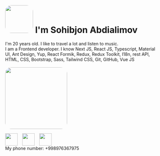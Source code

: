 ### <h1 style="center"><img style="border-radius: 20px" src="https://media2.giphy.com/media/F0OJGFoTZdhVwQ4lGg/giphy.gif?cid=ecf05e47el3k8n7l3ocrokf1j7icyjuifmjies7e9debagw4&rid=giphy.gif&ct=g" width="90px">  I'm Sohibjon Abdialimov </h1>

I'm 20 years old. I like to travel a lot and listen to music. <br />
I am a Frontend developer. I know Next JS, React JS, Typescript, Material UI, Ant Design, Yup, React Formik, Redux, Redux Toolkit, I18n, rest API, HTML, CSS, Bootstrap, Sass, Tailwind CSS, Git, GitHub, Vue JS <br /><br /> <img style="border-radius: 20px" src="https://i.pinimg.com/originals/81/17/8b/81178b47a8598f0c81c4799f2cdd4057.gif" width="200px">

<div style="display: flex; gap: 15px">
  <a  href="https://t.me/Soh1bjonBlog">
  <img width="40px" height="40px" src="https://upload.wikimedia.org/wikipedia/commons/thumb/5/5c/Telegram_Messenger.png/800px-Telegram_Messenger.png" />
</a>
<a  href="[https://t.me/Soh1bjonBlog](https://www.linkedin.com/in/sohibjon-abdialimov-439a63273/)](https://www.linkedin.com/in/sohibjon-abdialimov-439a63273/)">
  <img width="40px" height="40px" src="https://img.freepik.com/free-icon/linkedin_318-157468.jpg" />
</a>
<a  href="sohibjonabdialimov6@gmail.com">
  <img width="40px" height="40px" src="https://upload.wikimedia.org/wikipedia/commons/thumb/7/7e/Gmail_icon_%282020%29.svg/2560px-Gmail_icon_%282020%29.svg.png" />
</a>
</div>
My phone number: +998976367975
